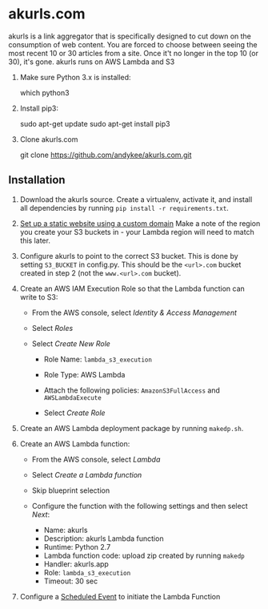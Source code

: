 # akurls.com
akurls is a link aggregator that is specifically designed to cut down on the consumption of web content. You are forced to choose between seeing the most recent 10 or 30 articles from a site. Once it't no longer in the top 10 (or 30), it's gone. akurls runs on AWS Lambda and S3

1. Make sure Python 3.x is installed:

   which python3
   
2. Install pip3:

   sudo apt-get update
   sudo apt-get install pip3
   
3. Clone akurls.com

   git clone https://github.com/andykee/akurls.com.git



## Installation
1. Download the akurls source. Create a virtualenv, activate it, and install all dependencies by running `pip install -r requirements.txt`.

2. [Set up a static website using a custom domain](http://docs.aws.amazon.com/AmazonS3/latest/dev/website-hosting-custom-domain-walkthrough.html) Make a note of the region you create your S3 buckets in - your Lambda region will need to match this later.

3. Configure akurls to point to the correct S3 bucket. This is done by setting `S3_BUCKET` in config.py. This should be the `<url>.com` bucket created in step 2 (not the `www.<url>.com` bucket).

4. Create an AWS IAM Execution Role so that the Lambda function can write to S3:

    * From the AWS console, select *Identity & Access Management*

    * Select *Roles*

    * Select *Create New Role*

        * Role Name: `lambda_s3_execution`

        * Role Type: AWS Lambda

        * Attach the following policies: `AmazonS3FullAccess` and `AWSLambdaExecute`

        * Select *Create Role*

5. Create an AWS Lambda deployment package by running `makedp.sh`.

6. Create an AWS Lambda function:

    * From the AWS console, select *Lambda*

    * Select *Create a Lambda function*

    * Skip blueprint selection

    * Configure the function with the following settings and then select *Next*:

        * Name: akurls
        * Description: akurls Lambda function
        * Runtime: Python 2.7
        * Lambda function code: upload zip created by running `makedp`
        * Handler: akurls.app
        * Role: `lambda_s3_execution`
        * Timeout: 30 sec

7. Configure a [Scheduled Event](http://docs.aws.amazon.com/lambda/latest/dg/with-scheduled-events.html) to initiate the Lambda Function

